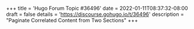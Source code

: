 +++
title = 'Hugo Forum Topic #36496'
date = 2022-01-11T08:37:32-08:00
draft = false
details = 'https://discourse.gohugo.io/t/36496'
description = "Paginate Correlated Content from Two Sections"
+++
